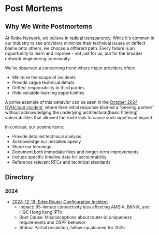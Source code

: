 # Post Mortems

## Why We Write Postmortems

At Rotko Network, we believe in radical transparency. While it's common in our
industry to see providers minimize their technical issues or deflect blame onto
others, we choose a different path. Every failure is an opportunity to learn
and improve - not just for us, but for the broader network engineering community.

We've observed a concerning trend where major providers often:
- Minimize the scope of incidents
- Provide vague technical details
- Deflect responsibility to third parties
- Hide valuable learning opportunities

A prime example of this behavior can be seen in the [October 2024 OVHcloud incident](https://blog.cloudflare.com/ovhcloud-outage-route-leak-october-2024),
where their initial response blamed a "peering partner" without acknowledging
the underlying architectural(basic filtering) vulnerabilities that allowed
the route leak to cause such significant impact.

In contrast, our postmortems:
- Provide detailed technical analysis
- Acknowledge our mistakes openly
- Share our learnings
- Document both immediate fixes and longer-term improvements
- Include specific timeline data for accountability
- Reference relevant RFCs and technical standards

## Directory

### 2024
- [2024-12-19: Edge Router Configuration Incident](network_outage_pm_241219.md)
  - Impact: 95-minute connectivity loss affecting AMSIX, BKNIX, and HGC Hong Kong IPTx
  - Root Cause: Misconceptions about router-id uniqueness requirements and OSPF behavior
  - Status: Partial resolution, follow-up planned for 2025

